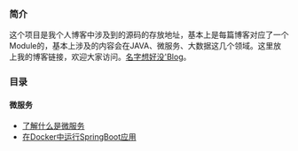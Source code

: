 ### 简介
这个项目是我个人博客中涉及到的源码的存放地址，基本上是每篇博客对应了一个Module的，基本上涉及的内容会在JAVA、微服务、大数据这几个领域。这里放上我的博客链接，欢迎大家访问。[名字想好没'Blog](https://itweknow.cn)。
### 目录
#### 微服务
* [了解什么是微服务](https://github.com/ganchaoyang/blog/blob/master/microservice/MicroServiceInro.md)
* [在Docker中运行SpringBoot应用](https://github.com/ganchaoyang/blog/tree/master/springboot-docker)
